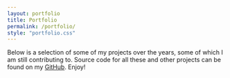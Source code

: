 ```yaml
---
layout: portfolio
title: Portfolio
permalink: /portfolio/
style: "portfolio.css"
---
```


Below is a selection of some of my projects over the years, some of which I am still contributing to. Source code for all these  and other projects can be found on my [GitHub][my_github]. Enjoy!

[my_github]: https://github.com/{{site.github_username}}